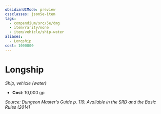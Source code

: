```yaml
---
obsidianUIMode: preview
cssclasses: json5e-item
tags:
  - compendium/src/5e/dmg
  - item/rarity/none
  - item/vehicle/ship-water
aliases:
  - Longship
cost: 1000000
---
```

# Longship
*Ship, vehicle (water)*  

- **Cost**: 10,000 gp

*Source: Dungeon Master's Guide p. 119. Available in the <span title='Systems Reference Document (5.1)'>SRD</span> and the Basic Rules (2014)*
